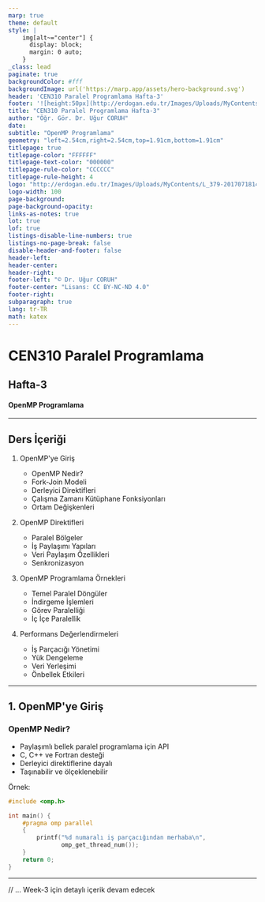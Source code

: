 ```yaml
---
marp: true
theme: default
style: |
    img[alt~="center"] {
      display: block;
      margin: 0 auto;
    }
_class: lead
paginate: true
backgroundColor: #fff
backgroundImage: url('https://marp.app/assets/hero-background.svg')
header: 'CEN310 Paralel Programlama Hafta-3'
footer: '![height:50px](http://erdogan.edu.tr/Images/Uploads/MyContents/L_379-20170718142719217230.jpg) RTEÜ CEN310 Hafta-3'
title: "CEN310 Paralel Programlama Hafta-3"
author: "Öğr. Gör. Dr. Uğur CORUH"
date:
subtitle: "OpenMP Programlama"
geometry: "left=2.54cm,right=2.54cm,top=1.91cm,bottom=1.91cm"
titlepage: true
titlepage-color: "FFFFFF"
titlepage-text-color: "000000"
titlepage-rule-color: "CCCCCC"
titlepage-rule-height: 4
logo: "http://erdogan.edu.tr/Images/Uploads/MyContents/L_379-20170718142719217230.jpg"
logo-width: 100 
page-background:
page-background-opacity:
links-as-notes: true
lot: true
lof: true
listings-disable-line-numbers: true
listings-no-page-break: false
disable-header-and-footer: false
header-left:
header-center:
header-right:
footer-left: "© Dr. Uğur CORUH"
footer-center: "Lisans: CC BY-NC-ND 4.0"
footer-right:
subparagraph: true
lang: tr-TR
math: katex
---
```


<!-- _backgroundColor: aquq -->

<!-- _color: orange -->

<!-- paginate: false -->

# CEN310 Paralel Programlama

## Hafta-3

#### OpenMP Programlama

---

## Ders İçeriği

1. OpenMP'ye Giriş
   - OpenMP Nedir?
   - Fork-Join Modeli
   - Derleyici Direktifleri
   - Çalışma Zamanı Kütüphane Fonksiyonları
   - Ortam Değişkenleri

2. OpenMP Direktifleri
   - Paralel Bölgeler
   - İş Paylaşımı Yapıları
   - Veri Paylaşım Özellikleri
   - Senkronizasyon

3. OpenMP Programlama Örnekleri
   - Temel Paralel Döngüler
   - İndirgeme İşlemleri
   - Görev Paralelliği
   - İç İçe Paralellik

4. Performans Değerlendirmeleri
   - İş Parçacığı Yönetimi
   - Yük Dengeleme
   - Veri Yerleşimi
   - Önbellek Etkileri

---

## 1. OpenMP'ye Giriş

### OpenMP Nedir?

- Paylaşımlı bellek paralel programlama için API
- C, C++ ve Fortran desteği
- Derleyici direktiflerine dayalı
- Taşınabilir ve ölçeklenebilir

Örnek:
```cpp
#include <omp.h>

int main() {
    #pragma omp parallel
    {
        printf("%d numaralı iş parçacığından merhaba\n", 
               omp_get_thread_num());
    }
    return 0;
}
```

---

// ... Week-3 için detaylı içerik devam edecek 